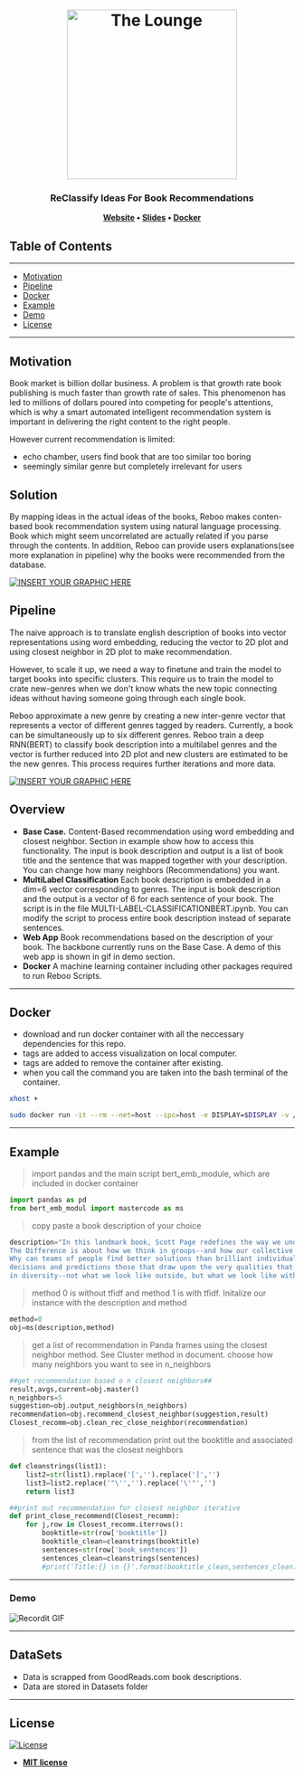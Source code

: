 <h1 align="center">
	<img
		width="300"
		alt="The Lounge"
		src="https://scontent-yyz1-1.xx.fbcdn.net/v/t1.0-9/62200292_10157411681371974_7461257159871823872_n.jpg?_nc_cat=107&_nc_ht=scontent-yyz1-1.xx&oh=c76009347bb601ab5d8cdd894ce0467c&oe=5D80E6C7">
</h1>

<h3 align="center">
	ReClassify Ideas For Book Recommendations
</h3>

<p align="center">
	<strong>
		<a href="http://platoni.city/">Website</a>
		•
		<a href="https://bit.ly/2I8fdfK">Slides</a>
		•
		<a href="https://cloud.docker.com/u/alinsi/repository/docker/alinsi/reboo">Docker</a>
	</strong>
</p>

## Table of Contents 

---
- [Motivation](#motivation) 
- [Pipeline](#pipeline)
- [Docker](#docker)
- [Example](#example)
- [Demo](#demo)
- [License](#license)
---

## Motivation

Book market is billion dollar business. A problem is that growth rate book publishing is much faster than growth rate of sales. This phenomenon has led to millions of dollars poured into competing for people's attentions, which is why a smart automated intelligent recommendation system is important in delivering the right content to the right people. 

However current recommendation is limited:

- echo chamber, users find book that are too similar too boring 
- seemingly similar genre but completely irrelevant for users

## Solution
By mapping ideas in the actual ideas of the books, Reboo makes conten-based book recommendation system using natural language processing. Book which might seem uncorrelated are actually related if you parse through the contents.  In addition, Reboo can provide users explanations(see more explanation in pipeline) why the books were recommended from the database. 

[![INSERT YOUR GRAPHIC HERE](https://raw.githubusercontent.com/lindseypeng/Reboo/master/pics/rb2.png)]()

## Pipeline
The naive approach is to translate english description of books into vector representations using word embedding, reducing the vector to 2D plot and using closest neighbor in 2D plot to make recommendation.

However, to scale it up, we need a way to finetune and train the model to target books into specific clusters. This require us to train the model to crate new-genres when we don't know whats the new topic connecting ideas without having someone going through each single book.

Reboo approximate a new genre by creating a new inter-genre vector that represents a vector of different genres tagged by readers. Currently, a book can be simultaneously up to six different genres. Reboo  train a deep RNN(BERT) to classify book description into a multilabel genres and the vector is further reduced into 2D plot and new clusters are estimated to be the new genres. This process requires further iterations and more data. 

[![INSERT YOUR GRAPHIC HERE](https://raw.githubusercontent.com/lindseypeng/Reboo/master/pics/reboopipeline.png)]()

## Overview

* **Base Case.** Content-Based recommendation using word embedding and closest neighbor. Section in example show how to access this functionality. The input is book description and output is a list of book title and the sentence that was mapped together with your description. You can change how many neighbors (Recommendations) you want. 
* **MultiLabel Classification** Each book description is embedded in a dim=6 vector corresponding to genres. The input is 
book description and the output is a vector of 6 for each sentence of your book. The script is in the file MULTI-LABEL-CLASSIFICATIONBERT.ipynb. You can modify the script to process entire book description instead of separate sentences.
* **Web App** Book recommendations based on the description of your book. The backbone currently runs on the Base Case. A demo of this web app is shown in gif in demo section.
* **Docker** A machine learning container including other packages required to run Reboo Scripts. 

---


## Docker

- download and run docker container with all the neccessary dependencies for this repo.
- tags are added to access visualization on local computer.
- tags are added to remove the container after existing.
- when you call the command you are taken into the bash terminal of the container. 

```bash
xhost +
```
```bash
sudo docker run -it --rm --net=host --ipc=host -e DISPLAY=$DISPLAY -v /tmp/.X11-unix:/tmp/.X11-unit -v /home/lindsey/Desktop:/root alinsi/reboo
```
---
## Example 

> import pandas and the main script bert_emb_module, which are included in docker container
```python
import pandas as pd
from bert_emb_modul import mastercode as ms
```
> copy paste a book description of your choice
```python
description="In this landmark book, Scott Page redefines the way we understand ourselves in relation to one another. \
The Difference is about how we think in groups--and how our collective wisdom exceeds the sum of its parts. \
Why can teams of people find better solutions than brilliant individuals working alone? And why are the best group \
decisions and predictions those that draw upon the very qualities that make each of us unique? The answers lie \
in diversity--not what we look like outside, but what we look like within, our distinct tools and abilities."
```
> method 0 is without tfidf and method 1 is with tfidf. Initalize our instance with the description and method
```python
method=0
obj=ms(description,method)
```
> get a list of recommendation in Panda frames using the closest neighbor method. See Cluster method in document.
> choose how many neighbors you want to see in n_neighbors
```python
##get recommendation based o n closest neighbors##
result,avgs,current=obj.master()
n_neighbors=5
suggestion=obj.output_neighbors(n_neighbors)
recommendation=obj.recommend_closest_neighbor(suggestion,result)
Closest_recomm=obj.clean_rec_close_neighbor(recommendation)
```
> from the list of recommendation print out the booktitle and associated sentence that was the closest neighbors
```python
def cleanstrings(list1):
    list2=str(list1).replace('[','').replace(']','')
    list3=list2.replace('"\'','').replace('\'"','')
    return list3

##print out recommendation for closest neighbor iterative
def print_close_recommend(Closest_recomm):
    for j,row in Closest_recomm.iterrows():
        booktitle=str(row['booktitle'])
        booktitle_clean=cleanstrings(booktitle)
        sentences=str(row['book_sentences'])
        sentences_clean=cleanstrings(sentences)
        #print('Title:{} \n {}'.format(booktitle_clean,sentences_clean))

```

---
### Demo


![Recordit GIF](https://raw.githubusercontent.com/lindseypeng/Reboo/master/pics/webapp.gif)

---
## DataSets
- Data is scrapped from GoodReads.com book descriptions.
- Data are stored in Datasets folder

---






## License

[![License](http://img.shields.io/:license-mit-blue.svg?style=flat-square)](http://badges.mit-license.org)

- **[MIT license](http://opensource.org/licenses/mit-license.php)**
